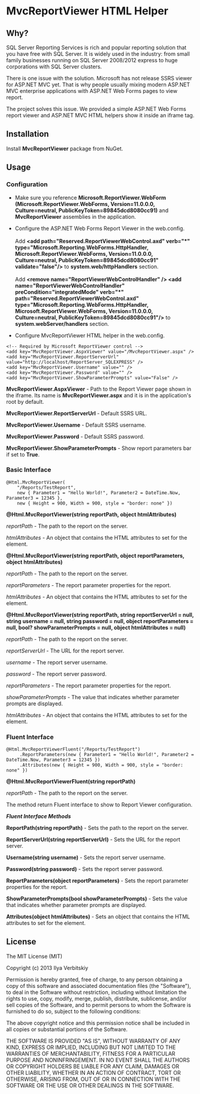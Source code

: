 MvcReportViewer HTML Helper
===========================

Why?
----

SQL Server Reporting Services is rich and popular reporting solution that you have free with SQL Server. It is widely used in the industry: from small family businesses running on SQL Server 2008/2012 express to huge corporations with SQL Server clusters.

There is one issue with the solution. Microsoft has not release SSRS viewer for ASP.NET MVC yet. That is why people usually mixing modern ASP.NET MVC enterprise applications with ASP.NET Web Forms pages to view report.

The project solves this issue. We provided a simple ASP.NET Web Forms report viewer and ASP.NET MVC HTML helpers show it inside an iframe tag.

Installation
------------

Install **MvcReportViewer** package from NuGet.

Usage
-----

### Configuration
* Make sure you reference **Microsoft.ReportViewer.WebForm (Microsoft.ReportViewer.WebForms, Version=11.0.0.0, Culture=neutral, PublicKeyToken=89845dcd8080cc91)** and **MvcReportViewer** assemblies in the application.

* Configure the ASP.NET Web Forms Report Viewer in the web.config.<br><br>
Add **&lt;add path="Reserved.ReportViewerWebControl.axd" verb="&#42;" type="Microsoft.Reporting.WebForms.HttpHandler, Microsoft.ReportViewer.WebForms, Version=11.0.0.0, Culture=neutral, PublicKeyToken=89845dcd8080cc91" validate="false"/&gt;** to **system.web/httpHandlers** section.<br><br>
Add **&lt;remove name="ReportViewerWebControlHandler" /&gt; &lt;add name="ReportViewerWebControlHandler" preCondition="integratedMode" verb="&#42;" path="Reserved.ReportViewerWebControl.axd" type="Microsoft.Reporting.WebForms.HttpHandler, Microsoft.ReportViewer.WebForms, Version=11.0.0.0, Culture=neutral, PublicKeyToken=89845dcd8080cc91"/&gt;** to **system.webServer/handlers** section.

* Configure MvcReportViewer HTML helper in the web.config.

<pre><code>&lt;!-- Required by Microsoft ReportViewer control --&gt;
&lt;add key="MvcReportViewer.AspxViewer" value="/MvcReportViewer.aspx" /&gt;
&lt;add key="MvcReportViewer.ReportServerUrl" value="http://localhost/ReportServer_SQLEXPRESS" /&gt;
&lt;add key="MvcReportViewer.Username" value="" /&gt;
&lt;add key="MvcReportViewer.Password" value="" /&gt;
&lt;add key="MvcReportViewer.ShowParameterPrompts" value="False" /&gt;
</code></pre>

**MvcReportViewer.AspxViewer** - Path to the Report Viewer page shown in the iframe. Its name is **MvcReportViewer.aspx** and it is in the application's root by default.

**MvcReportViewer.ReportServerUrl** - Default SSRS URL.

**MvcReportViewer.Username** - Default SSRS username.

**MvcReportViewer.Password** - Default SSRS password.

**MvcReportViewer.ShowParameterPrompts** - Show report parameters bar if set to **True**.

### Basic Interface

<pre><code>@Html.MvcReportViewer(
    "/Reports/TestReport",
    new { Parameter1 = "Hello World!", Parameter2 = DateTime.Now, Parameter3 = 12345 },
    new { Height = 900, Width = 900, style = "border: none" })</code></pre>
	
**@Html.MvcReportViewer(string reportPath, object htmlAttributes)**

*reportPath* - The path to the report on the server.

*htmlAttributes* - An object that contains the HTML attributes to set for the element.

**@Html.MvcReportViewer(string reportPath, object reportParameters, object htmlAttributes)**

*reportPath* - The path to the report on the server.

*reportParameters* - The report parameter properties for the report.

*htmlAttributes* - An object that contains the HTML attributes to set for the element.

**@Html.MvcReportViewer(string reportPath, string reportServerUrl = null, string username = null, string password = null, object reportParameters = null, bool? showParameterPrompts = null, object htmlAttributes = null)**

*reportPath* - The path to the report on the server.

*reportServerUrl* -  The URL for the report server.

*username* - The report server username.

*password* - The report server password.

*reportParameters* - The report parameter properties for the report.

*showParameterPrompts* - The value that indicates whether parameter prompts are displayed.

*htmlAttributes* - An object that contains the HTML attributes to set for the element.

### Fluent Interface

<pre><code>@Html.MvcReportViewerFluent("/Reports/TestReport")
     .ReportParameters(new { Parameter1 = "Hello World!", Parameter2 = DateTime.Now, Parameter3 = 12345 })
     .Attributes(new { Height = 900, Width = 900, style = "border: none" })</pre></code>

**@Html.MvcReportViewerFluent(string reportPath)**

*reportPath* - The path to the report on the server.

The method return Fluent interface to show to Report Viewer configuration.

_**Fluent Interface Methods**_

**ReportPath(string reportPath)** - Sets the path to the report on the server.

**ReportServerUrl(string reportServerUrl)** - Sets the URL for the report server.

**Username(string username)** - Sets the report server username.

**Password(string password)** - Sets the report server password.

**ReportParameters(object reportParameters)** - Sets the report parameter properties for the report.

**ShowParameterPrompts(bool showParameterPrompts)** - Sets the value that indicates whether parameter prompts are displayed.

**Attributes(object htmlAttributes)** - Sets an object that contains the HTML attributes to set for the element.

License
-------

The MIT License (MIT)

Copyright (c) 2013 Ilya Verbitskiy

Permission is hereby granted, free of charge, to any person obtaining a copy of
this software and associated documentation files (the "Software"), to deal in
the Software without restriction, including without limitation the rights to
use, copy, modify, merge, publish, distribute, sublicense, and/or sell copies of
the Software, and to permit persons to whom the Software is furnished to do so,
subject to the following conditions:

The above copyright notice and this permission notice shall be included in all
copies or substantial portions of the Software.

THE SOFTWARE IS PROVIDED "AS IS", WITHOUT WARRANTY OF ANY KIND, EXPRESS OR
IMPLIED, INCLUDING BUT NOT LIMITED TO THE WARRANTIES OF MERCHANTABILITY, FITNESS
FOR A PARTICULAR PURPOSE AND NONINFRINGEMENT. IN NO EVENT SHALL THE AUTHORS OR
COPYRIGHT HOLDERS BE LIABLE FOR ANY CLAIM, DAMAGES OR OTHER LIABILITY, WHETHER
IN AN ACTION OF CONTRACT, TORT OR OTHERWISE, ARISING FROM, OUT OF OR IN
CONNECTION WITH THE SOFTWARE OR THE USE OR OTHER DEALINGS IN THE SOFTWARE.
